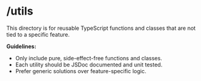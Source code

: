 # /utils

This directory is for reusable TypeScript functions and classes that are not tied to a specific feature.

**Guidelines:**

- Only include pure, side-effect-free functions and classes.
- Each utility should be JSDoc documented and unit tested.
- Prefer generic solutions over feature-specific logic.
